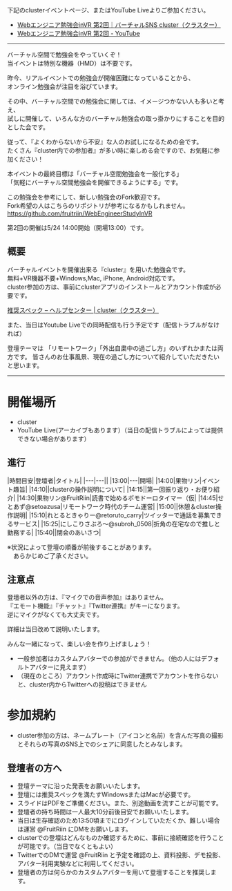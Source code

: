 下記のclusterイベントページ、またはYouTube Liveよりご参加ください。

* [Webエンジニア勉強会inVR 第2回｜バーチャルSNS cluster（クラスター）](https://cluster.mu/e/cacc2d62-4325-4af2-b2ad-40218b3d331e)
* [Webエンジニア勉強会inVR 第2回 - YouTube](https://youtu.be/nPtMBXDqDaA)

---

バーチャル空間で勉強会をやっていくぞ！  
当イベントは特別な機器（HMD）は不要です。

昨今、リアルイベントでの勉強会が開催困難になっていることから、  
オンライン勉強会が注目を浴びています。

その中、バーチャル空間での勉強会に関しては、イメージつかない人も多いと考え、  
試しに開催して、いろんな方のバーチャル勉強会の取っ掛かりにすることを目的とした会です。　　

従って、『よくわからないから不安』な人のお試しになるための会です。  
たくさん『cluster内での参加者』が多い時に楽しめる会ですので、お気軽に参加ください！  

本イベントの最終目標は「バーチャル空間勉強会を一般化する」  
「気軽にバーチャル空間勉強会を開催できるようにする」です。  

この勉強会を参考にして、新しい勉強会のFork歓迎です。  
Fork希望の人はこちらのリポジトリが参考になるかもしれません。  
https://github.com/fruitriin/WebEngineerStudyInVR


第2回の開催は5/24 14:00開始（開場13:00）です。

## 概要
バーチャルイベントを開催出来る『cluster』を用いた勉強会です。  
無料+VR機器不要+Windows,Mac, iPhone, Android対応です。  
cluster参加の方は、事前にclusterアプリのインストールとアカウント作成が必要です。

[推奨スペック – ヘルプセンター | cluster（クラスター）](https://clusterhelp.zendesk.com/hc/ja/articles/115000988932-%E6%8E%A8%E5%A5%A8%E3%82%B9%E3%83%9A%E3%83%83%E3%82%AF)

また、当日はYoutube Liveでの同時配信も行う予定です（配信トラブルがなければ）


登壇テーマは 「リモートワーク」「外出自粛中の過ごし方」のいずれかまたは両方です。
皆さんのお仕事風景、現在の過ごし方について紹介していただきたいと思います。

----

# 開催場所
- cluster
- YouTube Live(アーカイブもあります）（当日の配信トラブルによっては提供できない場合があります）

## 進行

|時間目安|登壇者|タイトル|
|---|---||
|13:00|---|開場|
|14:00|果物リン|イベント趣旨|
|14:10||clusterの操作説明について|
|14:15||第一回振り返り・お便り紹介|
|14:30|果物リン@FruitRiin|読書で始めるポモドーロタイマー（仮|
|14:45|せとあず@setoazusa|リモートワーク時代のチーム運営|
|15:00||休憩＆cluster操作説明|
|15:10|れとるときゃりー@retoruto_carry|ツイッターで通話を募集できるサービス|
|15:25|にしこりさぶろ〜@subroh_0508|折角の在宅なので推しと勤務する|
|15:40||閉会のあいさつ|

※状況によって登壇の順番が前後することがあります。  
　あらかじめご了承ください。

## 注意点
登壇者以外の方は、『マイクでの音声参加』はありません。  
『エモート機能』『チャット』『Twitter連携』がキーになります。   
逆にマイクがなくても大丈夫です。

詳細は当日改めて説明いたします。

みんな一緒になって、楽しい会を作り上げましょう！

- 一般参加者はカスタムアバターでの参加ができません。（他の人にはデフォルトアバターに見えます）
- （現在のところ）アカウント作成時にTwitter連携でアカウントを作らないと、cluster内からTwitterへの投稿はできません

# 参加規約
- cluster参加の方は、ネームプレート（アイコンと名前）を含んだ写真の撮影とそれらの写真のSNS上でのシェアに同意したとみなします。


## 登壇者の方へ
- 登壇テーマに沿った発表をお願いいたします。
- 登壇には推奨スペックを満たすWindowsまたはMacが必要です。  
- スライドはPDFをご準備ください。また、別途動画を流すことが可能です。  
- 登壇者の持ち時間は一人最大10分前後目安でお願いいたします。
- 当日は生存確認のため13:50頃までにログインしていただくか、難しい場合は運営 @FruitRiin にDMをお願いします。
- clusterでの登壇はどんなものか確認するために、事前に接続確認を行うことが可能です。（当日でなくともよい）  
- TwitterでのDMで運営 @FruitRiin と予定を確認の上、資料投影、デモ投影、アバター利用実験などに利用してください。
- 登壇者の方は何らかのカスタムアバターを用いて登壇することを推奨します。